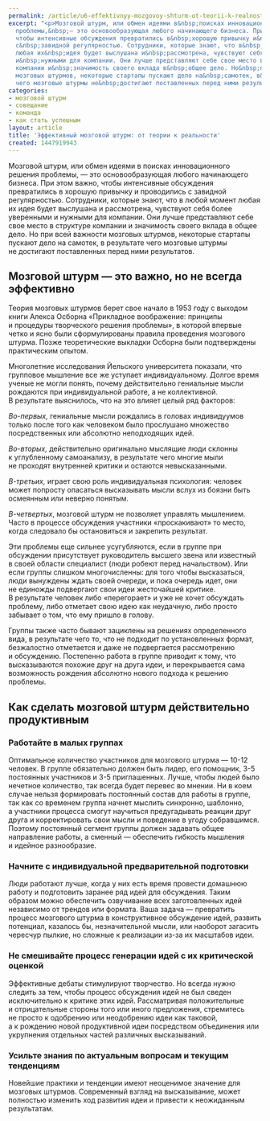 ```yaml
---
permalink: /article/u6-effektivnyy-mozgovoy-shturm-ot-teorii-k-realnosti
excerpt: "<p>Мозговой штурм, или обмен идеями в&nbsp;поисках инновационного решения
  проблемы,&nbsp;— это основообразующая любого начинающего бизнеса. При этом важно,
  чтобы интенсивные обсуждения превратились в&nbsp;хорошую привычку и&nbsp;проводились
  с&nbsp;завидной регулярностью. Сотрудники, которые знают, что в&nbsp;любой момент
  любая их&nbsp;идея будет выслушана и&nbsp;рассмотрена, чувствуют себя более уверенными
  и&nbsp;нужными для компании. Они лучше представляют себе свое место в&nbsp;структуре
  компании и&nbsp;значимость своего вклада в&nbsp;общее дело. Но&nbsp;при всей важности
  мозговых штурмов, некоторые стартапы пускают дело на&nbsp;самотек, в&nbsp;результате
  чего мозговые штурмы не&nbsp;достигают поставленных перед ними результатов. </p>"
categories:
- мозговой штурм
- совещание
- команда
- как стать успешным
layout: article
title: 'Эффективный мозговой штурм: от теории к реальности'
created: 1447919943
---
```

Мозговой штурм, или обмен идеями в поисках инновационного решения проблемы, — это основообразующая любого начинающего бизнеса. При этом важно, чтобы интенсивные обсуждения превратились в хорошую привычку и проводились с завидной регулярностью. Сотрудники, которые знают, что в любой момент любая их идея будет выслушана и рассмотрена, чувствуют себя более уверенными и нужными для компании. Они лучше представляют себе свое место в структуре компании и значимость своего вклада в общее дело. Но при всей важности мозговых штурмов, некоторые стартапы пускают дело на самотек, в результате чего мозговые штурмы не достигают поставленных перед ними результатов.

## Мозговой штурм — это важно, но не всегда эффективно ##

Теория мозговых штурмов берет свое начало в 1953 году с выходом книги Алекса Осборна «Прикладное воображение: принципы и процедуры творческого решения проблемы», в которой впервые четко и ясно были сформулированы правила проведения мозгового штурма. Позже теоретические выкладки Осборна были подтверждены практическим опытом.

Многолетние исследования Йельского университета показали, что групповое мышление все же уступает индивидуальному. Долгое время ученые не могли понять, почему действительно гениальные мысли рождаются при индивидуальной работе, а не коллективной. В результате выяснилось, что на это влияет целый ряд факторов:

*Во-первых,* гениальные мысли рождались в головах индивидуумов только после того как человеком было прослушано множество посредственных или абсолютно неподходящих идей.

*Во-вторых,* действительно оригинально мыслящие люди склонны к углубленному самоанализу, в результате чего многие мыли не проходят внутренней критики и остаются невысказанными.

*В-третьих,* играет свою роль индивидуальная психология: человек может попросту опасаться высказывать мысли вслух из боязни быть осмеянным или неверно понятым.

*В-четвертых*, мозговой штурм не позволяет управлять мышлением. Часто в процессе обсуждения участники «проскакивают» то место, когда следовало бы остановиться и закрепить результат.

Эти проблемы еще сильнее усугубляются, если в группе при обсуждении присутствует руководитель высшего звена или известный в своей области специалист (люди робеют перед начальством). Или если группы слишком многочисленны: для того чтобы высказаться, люди вынуждены ждать своей очереди, и пока очередь идет, они не единожды подвергают свои идеи жесточайшей критике. В результате человек либо «перегорает» и уже не хочет обсуждать проблему, либо отметает свою идею как неудачную, либо просто забывает о том, что ему пришло в голову.

Группы также часто бывают зациклены на решениях определенного вида, в результате чего то, что не подходит по установленных формат, безжалостно отметается и даже не подвергается рассмотрению и обсуждению. Постепенно работа в группе приводит к тому, что высказываются похожие друг на друга идеи, и перекрывается сама возможность рождения абсолютно нового подхода к решению проблемы.

## Как сделать мозговой штурм действительно продуктивным ##

### Работайте в малых группах ###

Оптимальное количество участников для мозгового штурма — 10-12 человек. В группе обязательно должен быть лидер, его помощник, 3-5 постоянных участников и 3-5 приглашенных. Лучше, чтобы людей было нечетное количество, так всегда будет перевес во мнении. Ни в коем случае нельзя формировать постоянный состав для работы в группе, так как со временем группа начнет мыслить синхронно, шаблонно, а участники процесса смогут научиться предугадывать реакции друг друга и корректировать свои мысли и поведение в угоду собравшимся. Поэтому постоянный сегмент группы должен задавать общее направление работы, а сменный — обеспечить гибкость мышления и идейное разнообразие.

### Начните с индивидуальной предварительной подготовки ###

Люди работают лучше, когда у них есть время провести домашнюю работу и подготовить заранее ряд идей для обсуждения. Таким образом можно обеспечить озвучивание всех заготовленных идей независимо от трендов или формата. Ваша задача — превратить процесс мозгового штурма в конструктивное обсуждение идей, развить потенциал, казалось бы, незначительной мысли, или наоборот загасить чересчур пылкие, но сложные к реализации из-за их масштабов идеи.

### Не смешивайте процесс генерации идей с их критической оценкой ###

Эффективные дебаты стимулируют творчество. Но всегда нужно следить за тем, чтобы процесс обсуждения идей не был сведен исключительно к критике этих идей. Рассматривая положительные и отрицательные стороны того или иного предложения, стремитесь не просто к одобрению или неодобрению идеи как таковой, а к рождению новой продуктивной идеи посредством объединения или укрупнения отдельных частей различных высказываний.

### Усильте знания по актуальным вопросам и текущим тенденциям ###

Новейшие практики и тенденции имеют неоценимое значение для мозговых штурмов. Современный взгляд на высказывание, может полностью изменить ход развития идеи и привести к неожиданным результатам.
